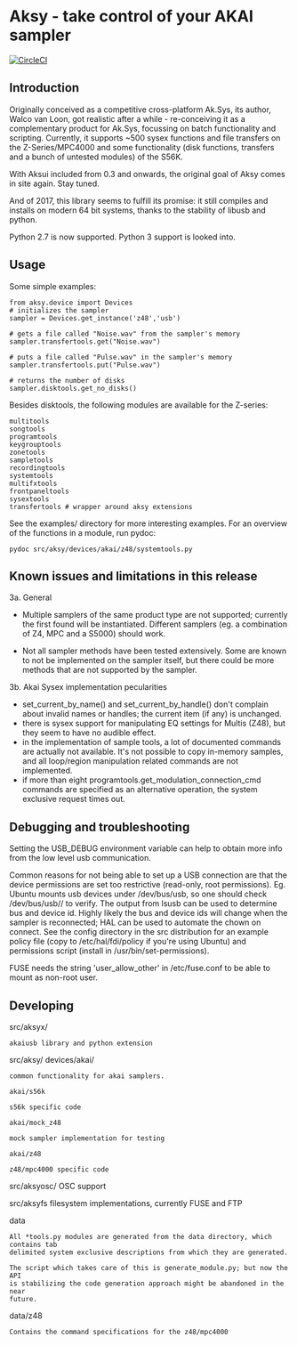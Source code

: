 # Aksy - take control of your AKAI sampler

[![CircleCI](https://circleci.com/gh/watzo/aksy/tree/master.svg?style=shield&circle-token=68a082bd4325d4b3b2d450a10a3c084ae8927608)](https://circleci.com/gh/watzo/aksy/tree/master)

## Introduction

Originally conceived as a competitive cross-platform Ak.Sys, its author, Walco van Loon, got
realistic after a while - re-conceiving it as a complementary product for
Ak.Sys, focussing on batch functionality and scripting. Currently, it supports
~500 sysex functions and file transfers on the Z-Series/MPC4000 and some
functionality (disk functions, transfers and a bunch of untested modules) of
the S56K.

With Aksui included from 0.3 and onwards, the original goal of Aksy comes in
site again. Stay tuned.

And of 2017, this library seems to fulfill its promise: it still compiles and installs 
on modern 64 bit systems, thanks to the stability of libusb and python.

Python 2.7 is now supported. Python 3 support is looked into.

## Usage

Some simple examples:
```
from aksy.device import Devices
# initializes the sampler
sampler = Devices.get_instance('z48','usb')

# gets a file called "Noise.wav" from the sampler's memory
sampler.transfertools.get("Noise.wav")

# puts a file called "Pulse.wav" in the sampler's memory
sampler.transfertools.put("Pulse.wav")

# returns the number of disks
sampler.disktools.get_no_disks()
```

Besides disktools, the following modules are available for the Z-series:

```
multitools
songtools
programtools
keygrouptools
zonetools
sampletools
recordingtools
systemtools
multifxtools
frontpaneltools
sysextools
transfertools # wrapper around aksy extensions
```

See the examples/ directory for more interesting examples.
For an overview of the functions in a module, run pydoc:

```
pydoc src/aksy/devices/akai/z48/systemtools.py
```

## Known issues and limitations in this release

3a. General

* Multiple samplers of the same product type are not supported; currently the
  first found will be instantiated. Different samplers (eg. a combination of Z4,
  MPC and a S5000) should work.

* Not all sampler methods have been tested extensively. Some are known to
  not be implemented on the sampler itself, but there could be more methods
  that are not supported by the sampler.

3b. Akai Sysex implementation pecularities

* set_current_by_name() and set_current_by_handle() don't complain about
  invalid names or handles; the current item (if any) is unchanged.
* there is sysex support for manipulating EQ settings for Multis (Z48), but
  they seem to have no audible effect.
* in the implementation of sample tools, a lot of documented commands are
  actually not available. It's not possible to copy in-memory samples, and all
  loop/region manipulation related commands are not implemented. 
* if more than eight programtools.get_modulation_connection_cmd commands are
  specified as an alternative operation, the system exclusive request times out.

## Debugging and troubleshooting

Setting the USB_DEBUG environment variable can help to obtain more info from
the low level usb communication.

Common reasons for not being able to set up a USB connection are that the
device permissions are set too restrictive (read-only, root permissions). Eg.
Ubuntu mounts usb devices under /dev/bus/usb, so one should check
/dev/bus/usb/<bus id>/<device id> to verify. The output from lsusb can be used
to determine bus and device id. Highly likely the bus and device ids will
change when the sampler is reconnected; HAL can be used to automate the chown
on connect. See the config directory in the src distribution for an example
policy file (copy to /etc/hal/fdi/policy if you're using Ubuntu) and
permissions script (install in /usr/bin/set-permissions).

FUSE needs the string 'user_allow_other' in /etc/fuse.conf to be able to mount
as non-root user.

## Developing

src/aksyx/

    akaiusb library and python extension

src/aksy/
    devices/akai/

    common functionality for akai samplers.

    akai/s56k

    s56k specific code

    akai/mock_z48

    mock sampler implementation for testing

    akai/z48

    z48/mpc4000 specific code

src/aksyosc/
    OSC support

src/aksyfs
    filesystem implementations, currently FUSE and FTP

data

    All *tools.py modules are generated from the data directory, which contains tab
    delimited system exclusive descriptions from which they are generated.

	The script which takes care of this is generate_module.py; but now the API
    is stabilizing the code generation approach might be abandoned in the near
    future.

data/z48

    Contains the command specifications for the z48/mpc4000
